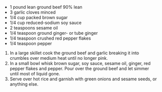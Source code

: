 * 1 pound lean ground beef 90% lean
* 3 garlic cloves minced
* 1/4 cup packed brown sugar
* 1/4 cup reduced-sodium soy sauce
* 2 teaspoons sesame oil
* 1/4 teaspoon ground ginger- or tube ginger
* 1/4 teaspoon crushed red pepper flakes
* 1/4 teaspoon pepper

1. In a large skillet cook the ground beef and garlic breaking it into crumbles over medium heat until no longer pink.
1. In a small bowl whisk brown sugar, soy sauce, sesame oil, ginger, red pepper flakes and pepper. Pour over the ground beef and let simmer until most of liquid gone.
1. Serve over hot rice and garnish with green onions and sesame seeds, or anything else.
